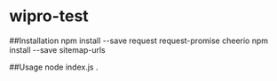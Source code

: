 # wipro-test

##Installation
npm install --save request request-promise cheerio
npm install --save sitemap-urls

##Usage
node index.js . 

